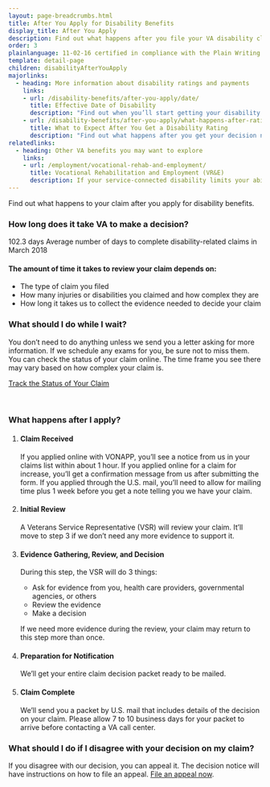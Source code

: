 ```yaml
---
layout: page-breadcrumbs.html
title: After You Apply for Disability Benefits
display_title: After You Apply
description: Find out what happens after you file your VA disability claim, including how long you'll wait for a decision and what steps we take before the preparation for notification.
order: 3
plainlanguage: 11-02-16 certified in compliance with the Plain Writing Act
template: detail-page
children: disabilityAfterYouApply
majorlinks:
  - heading: More information about disability ratings and payments
    links:
    - url: /disability-benefits/after-you-apply/date/
      title: Effective Date of Disability
      description: "Find out when you’ll start getting your disability payments."
    - url: /disability-benefits/after-you-apply/what-happens-after-rating/
      title: What to Expect After You Get a Disability Rating
      description: "Find out what happens after you get your decision notice with your rating."
relatedlinks:
  - heading: Other VA benefits you may want to explore
    links:
    - url: /employment/vocational-rehab-and-employment/
      title: Vocational Rehabilitation and Employment (VR&E)
      description: If your service-connected disability limits your ability to work or prevents you from working, find out if you can get VR&E benefits and services—like help exploring employment options and getting more training if required. 
---
```


<div class="va-introtext">

Find out what happens to your claim after you apply for disability benefits. 

</div>

### How long does it take VA to make a decision?

<div class="card information" markdown="0">
<span class="number">102.3 days</span>
<span class="description">Average number of days to complete disability-related claims in March 2018</span>
</div>

#### The amount of time it takes to review your claim depends on:

- The type of claim you filed
- How many injuries or disabilities you claimed and how complex they are
- How long it takes us to collect the evidence needed to decide your claim

### What should I do while I wait?

You don’t need to do anything unless we send you a letter asking for more information. If we schedule any exams for you, be sure not to miss them. You can check the status of your claim online. The time frame you see there may vary based on how complex your claim is.

<a class="usa-button-primary" href="/track-claims">Track the Status of Your Claim</a>

<div markdown="0"><br></div>

### What happens after I apply?

<ol class="process">
<li class="process-step list-one">

#### Claim Received

If you applied online with VONAPP, you’ll see a notice from us in your claims list within about 1 hour. If you applied online for a claim for increase, you’ll get a confirmation message from us after submitting the form. If you applied through the U.S. mail, you’ll need to allow for mailing time plus 1 week before you get a note telling you we have your claim.

</li>

<li class="process-step list-two">

#### Initial Review

A Veterans Service Representative (VSR) will review your claim. It’ll move to step 3 if we don’t need any more evidence to support it.

</li>

<li class="process-step list-three">

#### Evidence Gathering, Review, and Decision

During this step, the VSR will do 3 things:

- Ask for evidence from you, health care providers, governmental agencies, or others
- Review the evidence
- Make a decision

If we need more evidence during the review, your claim may return to this step more than once.

</li>

<li class="process-step list-four"> 

#### Preparation for Notification

We’ll get your entire claim decision packet ready to be mailed.

</li>

<li class="process-step list-five">

#### Claim Complete

We’ll send you a packet by U.S. mail that includes details of the decision on your claim. Please allow 7 to 10 business days for your packet to arrive before contacting a VA call center.

</li>
</ol>

### What should I do if I disagree with your decision on my claim?

If you disagree with our decision, you can appeal it. The decision notice will have instructions on how to file an appeal. [File an appeal now](/disability-benefits/claims-appeal/).

<div markdown="0"><br></div>
